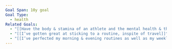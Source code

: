 ```yaml
---
Goal Span: 10y goal
Goal Type:
  - health
Related Goals:
  - "[[Have the body & stamina of an athlete and the mental health & thinking energy of an admired & highly capable world-leader until I die]]"
  - "[[I’ve gotten great at sticking to a routine, inspite of travel]]"
  - "[[I’ve perfected my morning & evening routines as well as my weekly routines]]"
---
```

